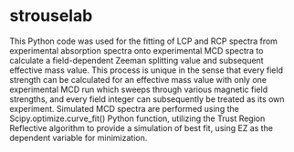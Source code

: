 # strouselab

This Python code was used for the fitting of LCP and RCP spectra from experimental absorption spectra onto experimental MCD spectra to calculate a field-dependent Zeeman splitting value and subsequent effective mass value. This process is unique in the sense that every field strength can be calculated for an effective mass value with only one experimental MCD run which sweeps through various magnetic field strengths, and every field integer can subsequently be treated as its own experiment. Simulated MCD spectra are performed using the Scipy.optimize.curve_fit() Python function, utilizing the Trust Region Reflective algorithm to provide a simulation of best fit, using EZ as the dependent variable for minimization.
